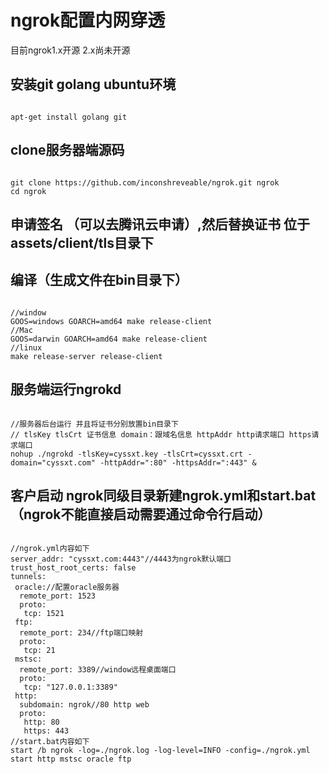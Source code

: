 # ngrok配置内网穿透
目前ngrok1.x开源 2.x尚未开源
## 安装git golang ubuntu环境
<pre><code>
apt-get install golang git
</code></pre>
## clone服务器端源码 
<pre><code>
git clone https://github.com/inconshreveable/ngrok.git ngrok
cd ngrok
</code></pre>

## 申请签名 （可以去腾讯云申请）,然后替换证书 位于assets/client/tls目录下

## 编译（生成文件在bin目录下）
<pre><code>
//window
GOOS=windows GOARCH=amd64 make release-client  
//Mac
GOOS=darwin GOARCH=amd64 make release-client
//linux
make release-server release-client
</code></pre>

## 服务端运行ngrokd
<pre><code>
//服务器后台运行 并且将证书分别放置bin目录下
// tlsKey tlsCrt 证书信息 domain：跟域名信息 httpAddr http请求端口 https请求端口
nohup ./ngrokd -tlsKey=cyssxt.key -tlsCrt=cyssxt.crt -domain="cyssxt.com" -httpAddr=":80" -httpsAddr=":443" &
</code></pre>

## 客户启动 ngrok同级目录新建ngrok.yml和start.bat（ngrok不能直接启动需要通过命令行启动）
<pre><code>
//ngrok.yml内容如下
server_addr: "cyssxt.com:4443"//4443为ngrok默认端口
trust_host_root_certs: false
tunnels:
 oracle://配置oracle服务器
  remote_port: 1523
  proto:
   tcp: 1521
 ftp:
  remote_port: 234//ftp端口映射
  proto:
   tcp: 21
 mstsc:
  remote_port: 3389//window远程桌面端口
  proto:
   tcp: "127.0.0.1:3389"
 http:
  subdomain: ngrok//80 http web
  proto:
   http: 80
   https: 443
//start.bat内容如下
start /b ngrok -log=./ngrok.log -log-level=INFO -config=./ngrok.yml start http mstsc oracle ftp
</code></pre>